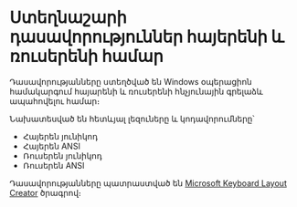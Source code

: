 # Ստեղնաշարի դասավորություններ հայերենի և ռուսերենի համար 

Դասավորությանները ստեղծված են Windows օպերացիոն համակարգում հայարենի և ռուսերենի հնչյունային գրելաձև ապահովելու համար։

Նախատեսված են հետևյալ լեզուները և կոդավորումները՝
* Հայերեն յունիկոդ
* Հայերեն ANSI
* Ռուսերեն յունիկոդ
* Ռուսերեն ANSI

Դասավորությանները պատրաստված են [Microsoft Keyboard Layout Creator](https://www.microsoft.com/en-us/download/details.aspx?id=102134) ծրագրով։
